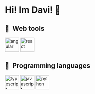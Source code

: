 # Hi! Im Davi! 👋

<h2> 🚀 &nbsp;Web tools</h2>
<p align="left">
  <img src="https://cdn.jsdelivr.net/gh/devicons/devicon/icons/angular/angular-original.svg" alt="angular" width="45" height="45"/>
  <img src="https://cdn.jsdelivr.net/gh/devicons/devicon/icons/react/react-original.svg" alt="react" width="45" height="45"/>
</p>

<h2> 🚀 &nbsp;Programming languages</h2>
<p>
  <img src="https://cdn.jsdelivr.net/gh/devicons/devicon/icons/Typescript/typescript-original.svg" alt="typescript" width="45" height="45"/>
  <img src="https://cdn.jsdelivr.net/gh/devicons/devicon/icons/Javascript/javascript-original.svg" alt="javascript" width="45" height="45"/>
  <img src="https://cdn.jsdelivr.net/gh/devicons/devicon/icons/Python/Python-original.svg" alt="python" width="45" height="45"/>
</p>
